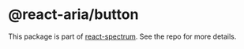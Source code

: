 # @react-aria/button

This package is part of [react-spectrum](https://gitlab.com/watheia/spectrum). See the repo for more details.
